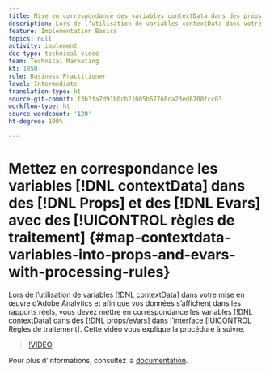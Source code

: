 ```yaml
---
title: Mise en correspondance des variables contextData dans des props et des eVars avec des règles de traitement
description: Lors de lʼutilisation de variables contextData dans votre mise en œuvre dʼAdobe Analytics et afin que vos données sʼaffichent dans les rapports réels, vous devez mettre en correspondance les variables contextData dans des props/eVars dans lʼinterface Règles de traitement. Cette vidéo vous explique la procédure à suivre.
feature: Implementation Basics
topics: null
activity: implement
doc-type: technical video
team: Technical Marketing
kt: 1850
role: Business Practitioner
level: Intermediate
translation-type: ht
source-git-commit: f3b3fa7d91b0cb21005b57768ca23ed6700fcc03
workflow-type: ht
source-wordcount: '120'
ht-degree: 100%

---
```



# Mettez en correspondance les variables [!DNL contextData] dans des [!DNL Props] et des [!DNL Evars] avec des [!UICONTROL règles de traitement] {#map-contextdata-variables-into-props-and-evars-with-processing-rules}

Lors de lʼutilisation de variables [!DNL contextData] dans votre mise en œuvre dʼAdobe Analytics et afin que vos données sʼaffichent dans les rapports réels, vous devez mettre en correspondance les variables [!DNL contextData] dans des [!DNL props/eVars] dans lʼinterface [!UICONTROL Règles de traitement]. Cette vidéo vous explique la procédure à suivre.

>[!VIDEO](https://video.tv.adobe.com/v/26124/?quality=12)

Pour plus dʼinformations, consultez la [documentation](https://marketing.adobe.com/resources/help/fr_FR/reference/processing_rules.html).
